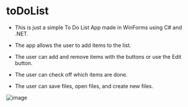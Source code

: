 # toDoList

* This is just a simple To Do List App made in WinForms using C# and .NET. 

* The app allows the user to add items to the list. 

* The user can add and remove items with the buttons or use the Edit button.

* The user can check off which items are done.

* The user can save files, open files, and create new files. 



![image](https://user-images.githubusercontent.com/83522315/200994612-51912154-a590-4e06-ba73-79ea2ac3e822.png)
